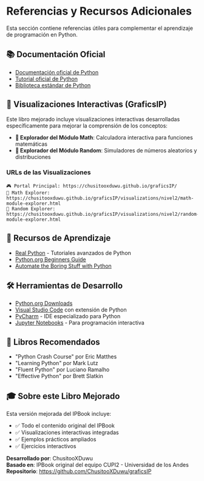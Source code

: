 # Referencias y Recursos Adicionales

Esta sección contiene referencias útiles para complementar el aprendizaje de programación en Python.

## 📚 Documentación Oficial

- [Documentación oficial de Python](https://docs.python.org/3/)
- [Tutorial oficial de Python](https://docs.python.org/3/tutorial/)
- [Biblioteca estándar de Python](https://docs.python.org/3/library/)

## 🎯 Visualizaciones Interactivas (GraficsIP)

Este libro mejorado incluye visualizaciones interactivas desarrolladas específicamente para mejorar la comprensión de los conceptos:

- **🧮 Explorador del Módulo Math**: Calculadora interactiva para funciones matemáticas
- **🎲 Explorador del Módulo Random**: Simuladores de números aleatorios y distribuciones

### URLs de las Visualizaciones

```
🎮 Portal Principal: https://chusitooxduwu.github.io/graficsIP/
🧮 Math Explorer: https://chusitooxduwu.github.io/graficsIP/visualizations/nivel2/math-module-explorer.html
🎲 Random Explorer: https://chusitooxduwu.github.io/graficsIP/visualizations/nivel2/random-module-explorer.html
```

## 🔗 Recursos de Aprendizaje

- [Real Python](https://realpython.com/) - Tutoriales avanzados de Python
- [Python.org Beginners Guide](https://www.python.org/about/gettingstarted/)
- [Automate the Boring Stuff with Python](https://automatetheboringstuff.com/)

## 🛠️ Herramientas de Desarrollo

- [Python.org Downloads](https://www.python.org/downloads/)
- [Visual Studio Code](https://code.visualstudio.com/) con extensión de Python
- [PyCharm](https://www.jetbrains.com/pycharm/) - IDE especializado para Python
- [Jupyter Notebooks](https://jupyter.org/) - Para programación interactiva

## 📖 Libros Recomendados

- "Python Crash Course" por Eric Matthes
- "Learning Python" por Mark Lutz
- "Fluent Python" por Luciano Ramalho
- "Effective Python" por Brett Slatkin

## 🎓 Sobre este Libro Mejorado

Esta versión mejorada del IPBook incluye:

- ✅ Todo el contenido original del IPBook
- ✅ Visualizaciones interactivas integradas
- ✅ Ejemplos prácticos ampliados
- ✅ Ejercicios interactivos

**Desarrollado por**: ChusitooXDuwu  
**Basado en**: IPBook original del equipo CUPI2 - Universidad de los Andes  
**Repositorio**: https://github.com/ChusitooXDuwu/graficsIP
